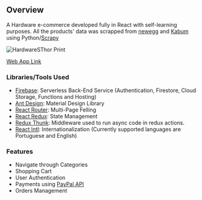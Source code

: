 ## Overview

A Hardware e-commerce developed fully in React with self-learning purposes. All the products' data was scrapped from [newegg](https://www.newegg.com/) and [Kabum](https://www.kabum.com.br/) using Python/[Scrapy](https://scrapy.org/)

![HardwareSThor Print](https://i.imgur.com/9h3uctF.png)

[Web App Link](https://hardwaresthor.web.app)

### Libraries/Tools Used

- [Firebase](https://firebase.google.com/): Serverless Back-End Service (Authentication, Firestore, Cloud Storage, Functions and Hosting)
- [Ant Design](https://ant.design/): Material Design Library
- [React Router](https://reacttraining.com/react-router/web/guides/quick-start): Multi-Page Felling
- [React Redux](https://redux.js.org/basics/usage-with-react): State Management
- [Redux Thunk](https://github.com/reduxjs/redux-thunk): Middleware used to run async code in redux actions.
- [React Intl](https://www.npmjs.com/package/react-intl): Internationalization (Currently supported languages are Portuguese and English)

### Features

- Navigate through Categories
- Shopping Cart
- User Authentication
- Payments using [PayPal API](https://developer.paypal.com/docs/api/overview/)
- Orders Management
